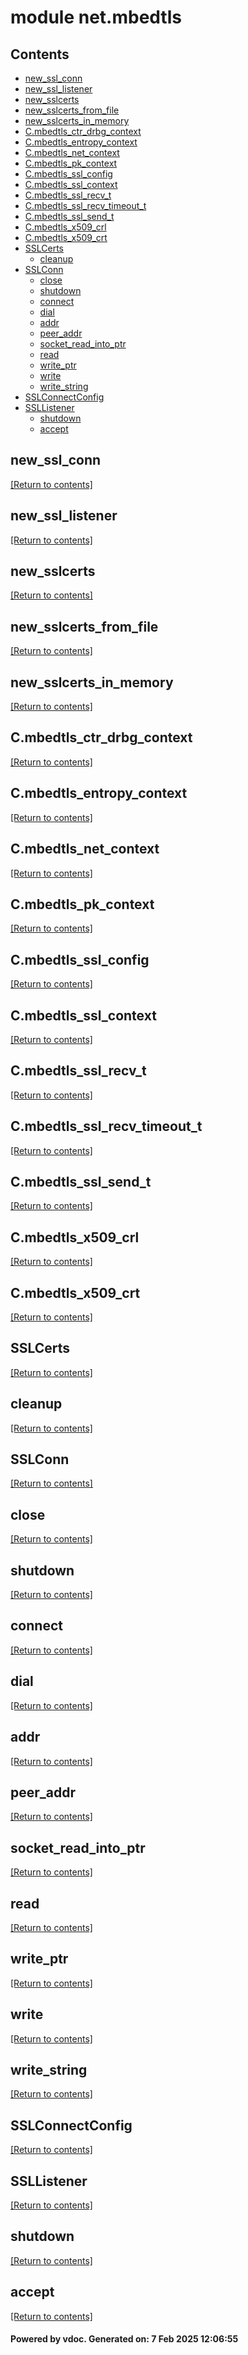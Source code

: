 # module net.mbedtls


## Contents
- [new_ssl_conn](#new_ssl_conn)
- [new_ssl_listener](#new_ssl_listener)
- [new_sslcerts](#new_sslcerts)
- [new_sslcerts_from_file](#new_sslcerts_from_file)
- [new_sslcerts_in_memory](#new_sslcerts_in_memory)
- [C.mbedtls_ctr_drbg_context](#C.mbedtls_ctr_drbg_context)
- [C.mbedtls_entropy_context](#C.mbedtls_entropy_context)
- [C.mbedtls_net_context](#C.mbedtls_net_context)
- [C.mbedtls_pk_context](#C.mbedtls_pk_context)
- [C.mbedtls_ssl_config](#C.mbedtls_ssl_config)
- [C.mbedtls_ssl_context](#C.mbedtls_ssl_context)
- [C.mbedtls_ssl_recv_t](#C.mbedtls_ssl_recv_t)
- [C.mbedtls_ssl_recv_timeout_t](#C.mbedtls_ssl_recv_timeout_t)
- [C.mbedtls_ssl_send_t](#C.mbedtls_ssl_send_t)
- [C.mbedtls_x509_crl](#C.mbedtls_x509_crl)
- [C.mbedtls_x509_crt](#C.mbedtls_x509_crt)
- [SSLCerts](#SSLCerts)
  - [cleanup](#cleanup)
- [SSLConn](#SSLConn)
  - [close](#close)
  - [shutdown](#shutdown)
  - [connect](#connect)
  - [dial](#dial)
  - [addr](#addr)
  - [peer_addr](#peer_addr)
  - [socket_read_into_ptr](#socket_read_into_ptr)
  - [read](#read)
  - [write_ptr](#write_ptr)
  - [write](#write)
  - [write_string](#write_string)
- [SSLConnectConfig](#SSLConnectConfig)
- [SSLListener](#SSLListener)
  - [shutdown](#shutdown)
  - [accept](#accept)

## new_ssl_conn
[[Return to contents]](#Contents)

## new_ssl_listener
[[Return to contents]](#Contents)

## new_sslcerts
[[Return to contents]](#Contents)

## new_sslcerts_from_file
[[Return to contents]](#Contents)

## new_sslcerts_in_memory
[[Return to contents]](#Contents)

## C.mbedtls_ctr_drbg_context
[[Return to contents]](#Contents)

## C.mbedtls_entropy_context
[[Return to contents]](#Contents)

## C.mbedtls_net_context
[[Return to contents]](#Contents)

## C.mbedtls_pk_context
[[Return to contents]](#Contents)

## C.mbedtls_ssl_config
[[Return to contents]](#Contents)

## C.mbedtls_ssl_context
[[Return to contents]](#Contents)

## C.mbedtls_ssl_recv_t
[[Return to contents]](#Contents)

## C.mbedtls_ssl_recv_timeout_t
[[Return to contents]](#Contents)

## C.mbedtls_ssl_send_t
[[Return to contents]](#Contents)

## C.mbedtls_x509_crl
[[Return to contents]](#Contents)

## C.mbedtls_x509_crt
[[Return to contents]](#Contents)

## SSLCerts
[[Return to contents]](#Contents)

## cleanup
[[Return to contents]](#Contents)

## SSLConn
[[Return to contents]](#Contents)

## close
[[Return to contents]](#Contents)

## shutdown
[[Return to contents]](#Contents)

## connect
[[Return to contents]](#Contents)

## dial
[[Return to contents]](#Contents)

## addr
[[Return to contents]](#Contents)

## peer_addr
[[Return to contents]](#Contents)

## socket_read_into_ptr
[[Return to contents]](#Contents)

## read
[[Return to contents]](#Contents)

## write_ptr
[[Return to contents]](#Contents)

## write
[[Return to contents]](#Contents)

## write_string
[[Return to contents]](#Contents)

## SSLConnectConfig
[[Return to contents]](#Contents)

## SSLListener
[[Return to contents]](#Contents)

## shutdown
[[Return to contents]](#Contents)

## accept
[[Return to contents]](#Contents)

#### Powered by vdoc. Generated on: 7 Feb 2025 12:06:55
